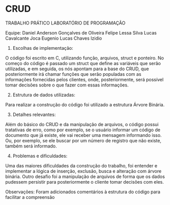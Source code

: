 # CRUD
TRABALHO PRÁTICO LABORATÓRIO DE PROGRAMAÇÃO

Equipe:
Daniel Anderson Gonçalves de Oliveira
Felipe Lessa Silva
Lucas Cavalcante Joca Eugenio
Lucas Chaves Izidio

1) Escolhas de implementação:

O código foi escrito em C, utilizando função, arquivos, struct e ponteiro. No
começo do código é passado um struct que define as variáveis que serão
utilizadas, e em seguida, os nós apontam para a base do CRUD, que
posteriormente irá chamar funções que serão populadas com as informações
fornecidas pelos clientes, onde, posteriormente, será possível tomar decisões
sobre o que fazer com essas informações.

2) Estrutura de dados utilizadas:

Para realizar a construção do código foi utilizado a estrutura Árvore Binária.

3) Detalhes relevantes:

Além do básico do CRUD e da manipulação de arquivos, o código possui
tratativas de erro, como por exemplo, se o usuário informar um código de
documento que já existe, ele vai receber uma mensagem informando isso.
Ou, por exemplo, se ele buscar por um número de registro que não existe,
também será informado.

4) Problemas e dificuldades:

Uma das maiores dificuldades da construção do trabalho, foi entender e
implementar a lógica de inserção, exclusão, busca e alteração com árvore
binária.
Outro desafio foi a manipulação de arquivos de forma que os dados
pudessem persistir para posteriormente o cliente tomar decisões com eles.

Observações:
Foram adicionados comentários à estrutura do código para facilitar a
compreensão

